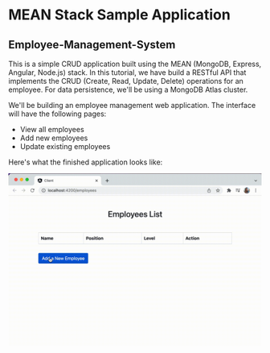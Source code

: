 # MEAN Stack Sample Application
## Employee-Management-System
This is a simple CRUD application built using the MEAN (MongoDB, Express, Angular, Node.js) stack.
In this tutorial, we have build a RESTful API that implements the CRUD (Create, Read, Update, Delete) operations for an employee. For data persistence, we'll be using a MongoDB Atlas cluster.

We'll be building an employee management web application. The interface will have the following pages:

- View all employees
- Add new employees
- Update existing employees

Here's what the finished application looks like:

![Demonstration of the web application](demo.gif)


